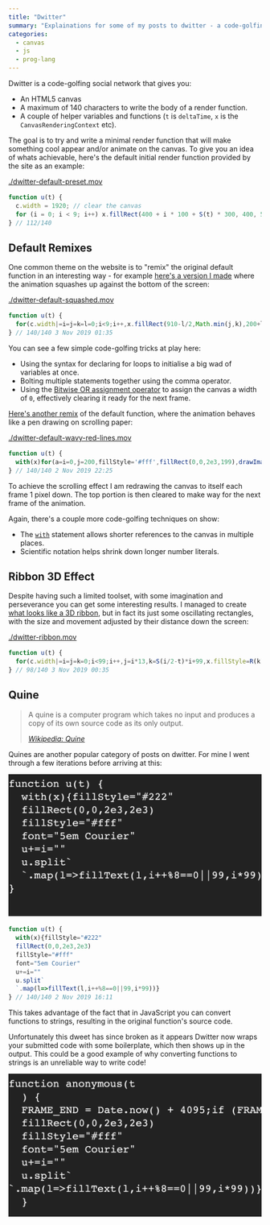 ```yaml
---
title: "Dwitter"
summary: "Explainations for some of my posts to dwitter - a code-golfing social network."
categories:
  - canvas
  - js
  - prog-lang
---
```


Dwitter is a code-golfing social network that gives you:

- An HTML5 canvas
- A maximum of 140 characters to write the body of a render function.
- A couple of helper variables and functions (`t` is `deltaTime`, `x` is the `CanvasRenderingContext` etc).

The goal is to try and write a minimal render function that will make something cool appear and/or animate on the canvas. To give you an idea of whats achievable, here's the default initial render function provided by the site as an example:

[./dwitter-default-preset.mov](./dwitter-default-preset.mov)

<!-- prettier-ignore-start -->
```js
function u(t) {
  c.width = 1920; // clear the canvas
  for (i = 0; i < 9; i++) x.fillRect(400 + i * 100 + S(t) * 300, 400, 50, 200); // draw 50x200 rects
} // 112/140
```
<!-- prettier-ignore-end -->

## Default Remixes

One common theme on the website is to "remix" the original default function in an interesting way - for example [here's a version I made](https://www.dwitter.net/d/16498) where the animation squashes up against the bottom of the screen:

[./dwitter-default-squashed.mov](./dwitter-default-squashed.mov)

<!-- prettier-ignore-start -->
```js
function u(t) {
  for(c.width|=i=j=k=l=0;i<9;i++,x.fillRect(910-l/2,Math.min(j,k),200+l,50))j=400+i*99+S(t)*300,k=630+i*50,l=Math.max(j-k,0),x.fillStyle=R(l)
} // 140/140 3 Nov 2019 01:35
```
<!-- prettier-ignore-end -->

You can see a few simple code-golfing tricks at play here:

- Using the syntax for declaring for loops to initialise a big wad of variables at once.
- Bolting multiple statements together using the comma operator.
- Using the [Bitwise OR assignment operator](https://developer.mozilla.org/en-US/docs/Web/JavaScript/Reference/Operators/Bitwise_OR_assignment) to assign the canvas a width of `0`, effectively clearing it ready for the next frame.

[Here's another remix](https://www.dwitter.net/d/16492) of the default function, where the animation behaves like a pen drawing on scrolling paper:

[./dwitter-default-wavy-red-lines.mov](./dwitter-default-wavy-red-lines.mov)

<!-- prettier-ignore-start -->
```js
function u(t) {
  with(x)for(a=i=0,j=200,fillStyle='#fff',fillRect(0,0,2e3,199),drawImage(c,0,1);i<j;i+=20,a=i+S(t)*60,fillStyle=R(a))fillRect(400+a*5,0,50,j)
} // 140/140 2 Nov 2019 22:25
```
<!-- prettier-ignore-end -->

To achieve the scrolling effect I am redrawing the canvas to itself each frame 1 pixel down. The top portion is then cleared to make way for the next frame of the animation.

Again, there's a couple more code-golfing techniques on show:

- The [`with`](https://developer.mozilla.org/en-US/docs/Web/JavaScript/Reference/Statements/with) statement allows shorter references to the canvas in multiple places.
- Scientific notation helps shrink down longer number literals.

## Ribbon 3D Effect

Despite having such a limited toolset, with some imagination and perseverance you can get some interesting results. I managed to create [what looks like a 3D ribbon](https://www.dwitter.net/d/16495), but in fact its just some oscillating rectangles, with the size and movement adjusted by their distance down the screen:

[./dwitter-ribbon.mov](./dwitter-ribbon.mov)

<!-- prettier-ignore-start -->
```js
function u(t) {
  for(c.width|=i=j=k=0;i<99;i++,j=i*13,k=S(i/2-t)*i+99,x.fillStyle=R(k))x.fillRect(960-j/2,j-k,j,99)
} // 98/140 3 Nov 2019 00:35
```
<!-- prettier-ignore-end -->

## Quine

> A quine is a computer program which takes no input and produces a copy of its own source code as its only output.
>
> [_Wikipedia: Quine_](<https://en.wikipedia.org/wiki/Quine_(computing)>)

Quines are another popular category of posts on dwitter. For mine I went through a few iterations before arriving at this:

![Dwitter Quine](./dwitter-quine-before.png "Dwitter Quine")

<!-- prettier-ignore-start -->
```js
function u(t) {
  with(x){fillStyle="#222"
  fillRect(0,0,2e3,2e3)
  fillStyle="#fff"
  font="5em Courier"
  u+=i=""
  u.split`
  `.map(l=>fillText(l,i++%8==0||99,i*99))}
} // 140/140 2 Nov 2019 16:11
```
<!-- prettier-ignore-end -->

This takes advantage of the fact that in JavaScript you can convert functions to strings, resulting in the original function's source code.

Unfortunately this dweet has since broken as it appears Dwitter now wraps your submitted code with some boilerplate, which then shows up in the output. This could be a good example of why converting functions to strings is an unreliable way to write code!

![Broken Dwitter Quine](./dwitter-quine-after.png "Broken Dwitter Quine")
